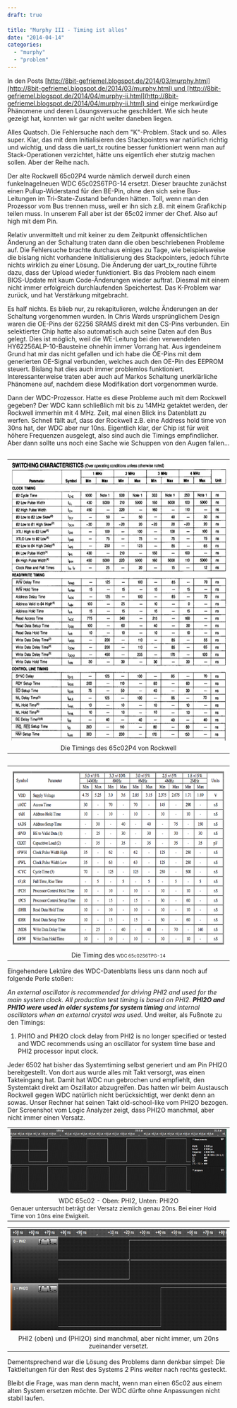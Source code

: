 ```yaml
---
draft: true

title: "Murphy III - Timing ist alles"
date: "2014-04-14"
categories: 
  - "murphy"
  - "problem"
---
```


In den Posts [http://8bit-gefriemel.blogspot.de/2014/03/murphy.html](http://8bit-gefriemel.blogspot.de/2014/03/murphy.html) und [http://8bit-gefriemel.blogspot.de/2014/04/murphy-ii.html](http://8bit-gefriemel.blogspot.de/2014/04/murphy-ii.html) sind einige merkwürdige Phänomene und deren Lösungsversuche geschildert. Wie sich heute gezeigt hat, konnten wir gar nicht weiter daneben liegen.

Alles Quatsch. Die Fehlersuche nach dem "K"-Problem. Stack und so. Alles super. Klar, das mit dem Initialisieren des Stackpointers war natürlich richtig und wichtig, und dass die uart\_tx routine besser funktioniert wenn man auf Stack-Operationen verzichtet, hätte uns eigentlich eher stutzig machen sollen. Aber der Reihe nach.

Der alte Rockwell 65c02P4 wurde nämlich derweil durch einen funkelnagelneuen WDC 65c02S6TPG-14 ersetzt. Dieser brauchte zunächst einen Pullup-Widerstand für den BE-Pin, ohne den sich seine Bus-Leitungen im Tri-State-Zustand befunden hätten. Toll, wenn man den Prozessor vom Bus trennen muss, weil er ihn sich z.B. mit einem Grafikchip teilen muss. In unserem Fall aber ist der 65c02 immer der Chef. Also auf high mit dem Pin.

Relativ unvermittelt und mit keiner zu dem Zeitpunkt offensichtlichen Änderung an der Schaltung traten dann die oben beschriebenen Probleme auf. Die Fehlersuche brachte durchaus einiges zu Tage, wie beispielsweise die bislang nicht vorhandene Initialisierung des Stackpointers, jedoch führte nichts wirklich zu einer Lösung. Die Änderung der uart\_tx\_routine führte dazu, dass der Upload wieder funktioniert. Bis das Problem nach einem BIOS-Update mit kaum Code-Änderungen wieder auftrat. Diesmal mit einem nicht immer erfolgreich durchlaufenden Speichertest. Das K-Problem war zurück, und hat Verstärkung mitgebracht.

Es half nichts. Es blieb nur, zu rekapitulieren, welche Änderungen an der Schaltung vorgenommen wurden. In Chris Wards ursprünglichem Design waren die OE-Pins der 62256 SRAMS direkt mit den CS-Pins verbunden. Ein selektierter Chip hatte also automatisch auch seine Daten auf den Bus gelegt. Dies ist möglich, weil die WE-Leitung bei den verwendeten HY62256ALP-10-Bausteine ohnehin immer Vorrang hat. Aus irgendeinem Grund hat mir das nicht gefallen und ich habe die OE-Pins mit dem generierten OE-Signal verbunden, welches auch den OE-Pin des EEPROM steuert. Bislang hat dies auch immer problemlos funktioniert. Interessanterweise traten aber auch auf Markos Schaltung unerklärliche Phänomene auf, nachdem diese Modifikation dort vorgenommen wurde.

Dann der WDC-Prozessor. Hatte es diese Probleme auch mit dem Rockwell gegeben? Der WDC kann schließlich mit bis zu 14MHz getaktet werden, der Rockwell immerhin mit 4 MHz. Zeit, mal einen Blick ins Datenblatt zu werfen. Schnell fällt auf, dass der Rockwell z.B. eine Address hold time von 30ns hat, der WDC aber nur 10ns. Eigentlich klar, der Chip ist für weit höhere Frequenzen ausgelegt, also sind auch die Timings empfindlicher. Aber dann sollte uns noch eine Sache wie Schuppen von den Augen fallen...

<table style="float:left;margin-right:1em;text-align:left;" cellspacing="0" cellpadding="0" align="center"><tbody><tr><td style="text-align:center;"><a style="margin-left:auto;margin-right:auto;" href="https://steckschwein.files.wordpress.com/2014/04/a3b0e-rockwell_timings.png"><img src="images/a3b0e-rockwell_timings.png" width="640" height="633" border="0"></a></td></tr><tr><td style="text-align:center;">Die Timings des 65c02P4 von Rockwell</td></tr></tbody></table>

<table style="float:left;margin-right:1em;text-align:left;" cellspacing="0" cellpadding="0" align="center"><tbody><tr><td style="text-align:center;"><a style="margin-left:auto;margin-right:auto;" href="https://steckschwein.files.wordpress.com/2014/04/c88b7-wdc_timings.png"><img src="images/c88b7-wdc_timings.png" width="640" height="408" border="0"></a></td></tr><tr><td style="text-align:center;">Die Timing des&nbsp;<span style="text-align:start;"><span style="font-size:x-small;">WDC 65c02S6TPG-14</span></span></td></tr></tbody></table>

Eingehendere Lektüre des WDC-Datenblatts liess uns dann noch auf folgende Perle stoßen:

_An external oscillator is recommended for driving PHI2 and used for the main system clock. All production test timing is based on PHI2. **PHI2O and PHI1O were used in older systems for system timing** and internal oscillators when an external crystal was used._  Und weiter, als Fußnote zu den Timings:

1. PHI1O and PHI2O clock delay from PHI2 is no longer specified or tested and WDC recommends using an oscillator for system time base and PHI2 processor input clock. 

Jeder 6502 hat bisher das Systemtiming selbst generiert und am Pin PHI2O bereitgestellt. Von dort aus wurde alles mit Takt versorgt, was einen Takteingang hat. Damit hat WDC nun gebrochen und empfiehlt, den Systemtakt direkt am Oszillator abzugreifen. Das hatten wir beim Austausch Rockwell gegen WDC natürlich nicht berücksichtigt, wer denkt denn an sowas. Unser Rechner hat seinen Takt old-school-like vom PHI2O bezogen. Der Screenshot vom Logic Analyzer zeigt, dass PHI2O manchmal, aber nicht immer einen Versatz.

<table style="margin-left:auto;margin-right:auto;text-align:center;" cellspacing="0" cellpadding="0" align="center"><tbody><tr><td style="text-align:center;"><a style="margin-left:auto;margin-right:auto;" href="https://steckschwein.files.wordpress.com/2014/04/6f2ca-screenshot2014-04-14at19-55-10.png"><img src="images/6f2ca-screenshot2014-04-14at19-55-10.png" width="640" height="146" border="0"></a></td></tr><tr><td style="text-align:center;">WDC 65c02 - Oben: PHI2, Unten: PHI2O<div style="text-align:left;"><span style="font-size:small;">Genauer untersucht beträgt der Versatz ziemlich genau 20ns. Bei einer Hold Time von 10ns eine Ewigkeit.</span></div></td></tr></tbody></table>

<table style="margin-left:auto;margin-right:auto;text-align:center;" cellspacing="0" cellpadding="0" align="center"><tbody><tr><td style="text-align:center;"><a style="font-size:medium;margin-left:auto;margin-right:auto;" href="https://steckschwein.files.wordpress.com/2014/04/5b703-20ns.png"><img src="images/5b703-20ns.png" width="640" height="230" border="0"></a></td></tr><tr><td style="text-align:center;">PHI2 (oben) und (PHI2O) sind manchmal, aber nicht immer, um 20ns zueinander versetzt.</td></tr></tbody></table>

Dementsprechend war die Lösung des Problems dann denkbar simpel: Die Taktleitungen für den Rest des Systems 2 Pins weiter nach rechts gesteckt.

Bleibt die Frage, was man denn macht, wenn man einen 65c02 aus einem alten System ersetzen möchte. Der WDC dürfte ohne Anpassungen nicht stabil laufen.
